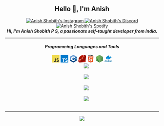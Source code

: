 <div align="center">
    <h2> Hello 👋, I'm Anish </h2>
    <a href="https://www.instagram.com/anish_shobith/">
    <img alt="Anish Shobith's Instagram" width="25px" src="https://image.flaticon.com/icons/svg/2111/2111421.svg">
    </a>
    <a href="https://discord.gg/cWgDskT">
    <img alt="Anish Shobith's Discord", width="25px" src="https://image.flaticon.com/icons/svg/2111/2111370.svg">
    </a>
    <a href="https://open.spotify.com/user/goshcrm0y9jzum2lffvu6f4hz">
    <img alt="Anish Shobith's Spotify", width="25px" src="https://image.flaticon.com/icons/svg/2111/2111624.svg">
    </a>
    <br>
        <i> <strong> Hi, I'm Anish Shobith P S, a passionate self-taught developer from India. </strong> </i>
    <hr>
    <h4> <i> Programming Languages and Tools </i> </h4>
    <code><img width="25px" src="https://raw.githubusercontent.com/github/explore/80688e429a7d4ef2fca1e82350fe8e3517d3494d/topics/javascript/javascript.png"></code>
    <code><img width="25px" src="https://raw.githubusercontent.com/github/explore/80688e429a7d4ef2fca1e82350fe8e3517d3494d/topics/typescript/typescript.png"></code>
    <code><img width="25px" src="  https://raw.githubusercontent.com/github/explore/80688e429a7d4ef2fca1e82350fe8e3517d3494d/topics/cpp/cpp.png"></code>
    <code><img width="25px" src="https://raw.githubusercontent.com/github/explore/80688e429a7d4ef2fca1e82350fe8e3517d3494d/topics/ruby/ruby.png"></code>
    <code><img width="25px" src="https://raw.githubusercontent.com/github/explore/80688e429a7d4ef2fca1e82350fe8e3517d3494d/topics/html/html.png"></code>
    <code><img width="25px" src="https://raw.githubusercontent.com/github/explore/80688e429a7d4ef2fca1e82350fe8e3517d3494d/topics/nodejs/nodejs.png"></code>
    <code><img width="25px" src="https://raw.githubusercontent.com/github/explore/80688e429a7d4ef2fca1e82350fe8e3517d3494d/topics/docker/docker.png"></code>
    <code>
    <img width="25px" src="https://resources.jetbrains.com/storage/products/webstorm/img/meta/webstorm_logo_300x300.png">
    </code>
    <code>
    <img width="25px" src="https://upload.wikimedia.org/wikipedia/commons/thumb/d/d5/IntelliJ_IDEA_Logo.svg/1200px-IntelliJ_IDEA_Logo.svg.png">
    </code>
    <code>
    <img width="25px" src="https://upload.wikimedia.org/wikipedia/commons/9/9a/Visual_Studio_Code_1.35_icon.svg">
    </code>
    <code>
    <img width="25px" src="https://dashboard.snapcraft.io/site_media/appmedia/2019/05/code512.png">
    </code>
    <hr>
    <img src="https://github-readme-stats.vercel.app/api?username=Anish-Shobith&show_icons=true&theme=dracula&hide_border=true">
    
    
</div>